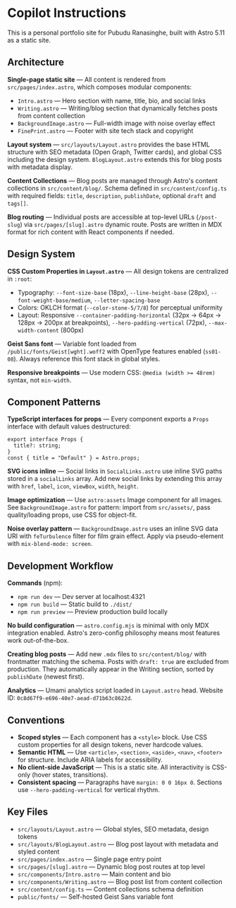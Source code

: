 # Copilot Instructions

This is a personal portfolio site for Pubudu Ranasinghe, built with Astro 5.11 as a static site.

## Architecture

**Single-page static site** — All content is rendered from `src/pages/index.astro`, which composes modular components:
- `Intro.astro` — Hero section with name, title, bio, and social links
- `Writing.astro` — Writing/blog section that dynamically fetches posts from content collection
- `BackgroundImage.astro` — Full-width image with noise overlay effect
- `FinePrint.astro` — Footer with site tech stack and copyright

**Layout system** — `src/layouts/Layout.astro` provides the base HTML structure with SEO metadata (Open Graph, Twitter cards), and global CSS including the design system. `BlogLayout.astro` extends this for blog posts with metadata display.

**Content Collections** — Blog posts are managed through Astro's content collections in `src/content/blog/`. Schema defined in `src/content/config.ts` with required fields: `title`, `description`, `publishDate`, optional `draft` and `tags[]`.

**Blog routing** — Individual posts are accessible at top-level URLs (`/post-slug`) via `src/pages/[slug].astro` dynamic route. Posts are written in MDX format for rich content with React components if needed.

## Design System

**CSS Custom Properties in `Layout.astro`** — All design tokens are centralized in `:root`:
- Typography: `--font-size-base` (18px), `--line-height-base` (28px), `--font-weight-base/medium`, `--letter-spacing-base`
- Colors: OKLCH format (`--color-stone-5/7/8`) for perceptual uniformity
- Layout: Responsive `--container-padding-horizontal` (32px → 64px → 128px → 200px at breakpoints), `--hero-padding-vertical` (72px), `--max-width-content` (800px)

**Geist Sans font** — Variable font loaded from `/public/fonts/Geist[wght].woff2` with OpenType features enabled (`ss01-08`). Always reference this font stack in global styles.

**Responsive breakpoints** — Use modern CSS: `@media (width >= 48rem)` syntax, not `min-width`.

## Component Patterns

**TypeScript interfaces for props** — Every component exports a `Props` interface with default values destructured:
```astro
export interface Props {
  title?: string;
}
const { title = "Default" } = Astro.props;
```

**SVG icons inline** — Social links in `SocialLinks.astro` use inline SVG paths stored in a `socialLinks` array. Add new social links by extending this array with `href`, `label`, `icon`, `viewBox`, `width`, `height`.

**Image optimization** — Use `astro:assets` Image component for all images. See `BackgroundImage.astro` for pattern: import from `src/assets/`, pass quality/loading props, use CSS for object-fit.

**Noise overlay pattern** — `BackgroundImage.astro` uses an inline SVG data URI with `feTurbulence` filter for film grain effect. Apply via pseudo-element with `mix-blend-mode: screen`.

## Development Workflow

**Commands** (npm):
- `npm run dev` — Dev server at localhost:4321
- `npm run build` — Static build to `./dist/`
- `npm run preview` — Preview production build locally

**No build configuration** — `astro.config.mjs` is minimal with only MDX integration enabled. Astro's zero-config philosophy means most features work out-of-the-box.

**Creating blog posts** — Add new `.mdx` files to `src/content/blog/` with frontmatter matching the schema. Posts with `draft: true` are excluded from production. They automatically appear in the Writing section, sorted by `publishDate` (newest first).

**Analytics** — Umami analytics script loaded in `Layout.astro` head. Website ID: `0c8d67f9-e696-40e7-aead-d71b63c8622d`.

## Conventions

- **Scoped styles** — Each component has a `<style>` block. Use CSS custom properties for all design tokens, never hardcode values.
- **Semantic HTML** — Use `<article>`, `<section>`, `<aside>`, `<nav>`, `<footer>` for structure. Include ARIA labels for accessibility.
- **No client-side JavaScript** — This is a static site. All interactivity is CSS-only (hover states, transitions).
- **Consistent spacing** — Paragraphs have `margin: 0 0 16px 0`. Sections use `--hero-padding-vertical` for vertical rhythm.

## Key Files

- `src/layouts/Layout.astro` — Global styles, SEO metadata, design tokens
- `src/layouts/BlogLayout.astro` — Blog post layout with metadata and styled content
- `src/pages/index.astro` — Single page entry point
- `src/pages/[slug].astro` — Dynamic blog post routes at top level
- `src/components/Intro.astro` — Main content and bio
- `src/components/Writing.astro` — Blog post list from content collection
- `src/content/config.ts` — Content collections schema definition
- `public/fonts/` — Self-hosted Geist Sans variable font
